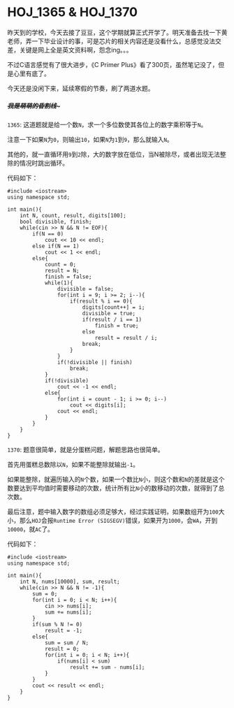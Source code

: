 # HOJ_1365 & HOJ_1370  

昨天到的学校，今天去接了豆豆，这个学期就算正式开学了。明天准备去找一下黄老师，弄一下毕业设计的事，可是芯片的相关内容还是没看什么，总感觉没法交差，关键是网上全是英文资料啊，怨念ing。。。  

不过C语言感觉有了很大进步，《C Primer Plus》看了300页，虽然笔记没了，但是心里有底了。  

今天还是没闲下来，延续寒假的节奏，刷了两道水题。  

##### ~~~~~~~~~~~~我是萌萌的昏割线~~~~~~~~~~~~~  

```1365```: 这道题就是给一个数```N```，求一个多位数使其各位上的数字乘积等于```N```。  

注意一下如果```N```为```0```，则输出```10```，如果```N```为```1```到```9```，那么就输入```N```。  

其他的，就一直循环用```9```到```2```除，大的数字放在低位，当N被除尽，或者出现无法整除的情况时跳出循环。  

代码如下：  

    #include <iostream>
    using namespace std;

    int main(){
        int N, count, result, digits[100];
        bool divisible, finish;
        while(cin >> N && N != EOF){
            if(N == 0)
                cout << 10 << endl;
            else if(N == 1)
                cout << 1 << endl;
            else{
                count = 0;
                result = N;
                finish = false;
                while(1){
                    divisible = false;
                    for(int i = 9; i >= 2; i--){
                        if(result % i == 0){
                            digits[count++] = i;
                            divisible = true;
                            if(result / i == 1)
                                finish = true;
                            else
                                result = result / i;
                            break;
                        }
                    }
                    if(!divisible || finish)
                        break;
                }
                if(!divisible)
                    cout << -1 << endl;
                else{
                    for(int i = count - 1; i >= 0; i--)
                        cout << digits[i];
                    cout << endl;
                }
            }
        }
    }  
	
```1370```: 题意很简单，就是分蛋糕问题，解题思路也很简单。  

首先用蛋糕总数除以```N```，如果不能整除就输出```-1```。  

如果能整除，就遍历输入的```N```个数，如果一个数比```N```小，则这个数和```N```的差就是这个数要达到平均值时需要移动的次数，统计所有比```N```小的数移动的次数，就得到了总次数。  

最后注意，题中输入数字的数组必须足够大，经过实践证明，如果数组开为```100```大小，那么```HOJ```会报```Runtime Error (SIGSEGV)```错误，如果开为```1000```，会```WA```，开到```10000```，就```AC```了。  

代码如下：  

    #include <iostream>
    using namespace std;

    int main(){
        int N, nums[10000], sum, result;
        while(cin >> N && N != -1){
            sum = 0;
            for(int i = 0; i < N; i++){
                cin >> nums[i];
                sum += nums[i];
            }
            if(sum % N != 0)
                result = -1;
            else{
                sum = sum / N;
                result = 0;
                for(int i = 0; i < N; i++){
                    if(nums[i] < sum)
                        result += sum - nums[i];
                }
            }
            cout << result << endl;
        }
    }